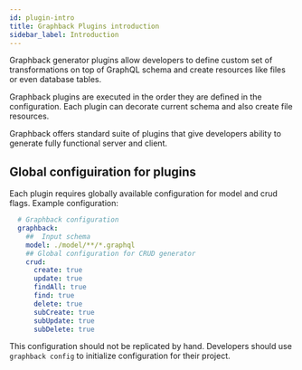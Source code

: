 ```yaml
---
id: plugin-intro
title: Graphback Plugins introduction
sidebar_label: Introduction
---
```


Graphback generator plugins allow developers to define custom set of transformations 
on top of GraphQL schema and create resources like files or even database tables. 

Graphback plugins are executed in the order they are defined in the configuration.
Each plugin can decorate current schema and also create file resources.

Graphback offers standard suite of plugins that give developers ability to 
generate fully functional server and client.

## Global configuiration for plugins

Each plugin requires globally available configuration for model and crud flags.
Example configuration:

```yaml
  # Graphback configuration
  graphback:
    ##  Input schema
    model: ./model/**/*.graphql
    ## Global configuration for CRUD generator
    crud:
      create: true
      update: true
      findAll: true
      find: true
      delete: true
      subCreate: true
      subUpdate: true
      subDelete: true
```

This configuration should not be replicated by hand. 
Developers should use `graphback config` to initialize configuration for their project.